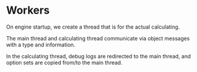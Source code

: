 # Workers

On engine startup, we create a thread that is for the actual calculating.

The main thread and calculating thread communicate via object messages with a type and information.

In the calculating thread, debug logs are redirected to the main thread, and option sets are copied from/to the main thread.
